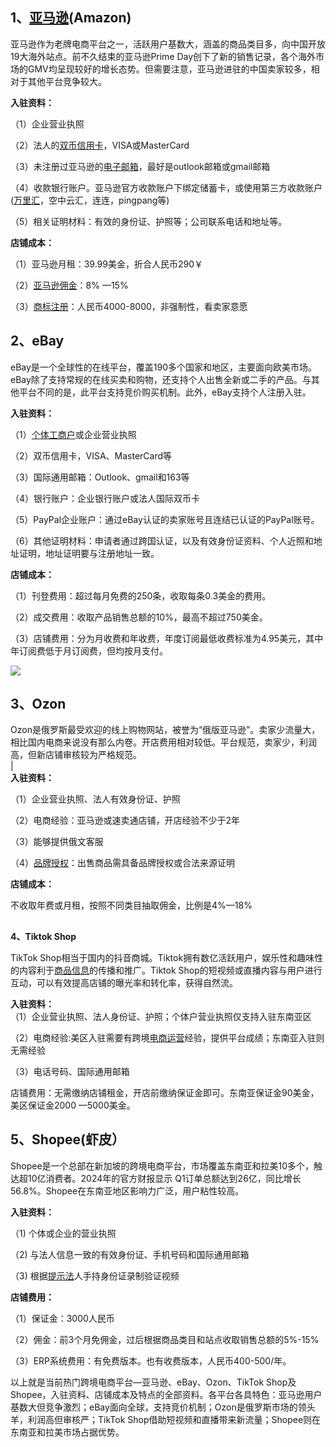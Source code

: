 
## **1、[亚马逊](https://www.amazon.com/)(Amazon)**

亚马逊作为老牌电商平台之一，活跃用户基数大，涵盖的商品类目多，向中国开放19大海外站点。前不久结束的亚马逊Prime Day创下了新的销售记录，各个海外市场的GMV均呈现较好的增长态势。但需要注意，亚马逊进驻的中国卖家较多，相对于其他平台竞争较大。

**入驻资料：**

（1）企业营业执照

（2）法人的[双币信用卡](https://zhida.zhihu.com/search?q=%E5%8F%8C%E5%B8%81%E4%BF%A1%E7%94%A8%E5%8D%A1&zhida_source=entity&is_preview=1)，VISA或MasterCard

（3）未注册过亚马逊的[电子邮箱](https://zhida.zhihu.com/search?q=%E7%94%B5%E5%AD%90%E9%82%AE%E7%AE%B1&zhida_source=entity&is_preview=1)，最好是outlook邮箱或gmail邮箱

（4）收款银行账户。亚马逊官方收款账户下绑定储蓄卡，或使用第三方收款账户([万里汇](https://zhida.zhihu.com/search?q=%E4%B8%87%E9%87%8C%E6%B1%87&zhida_source=entity&is_preview=1)，空中云汇，连连，pingpang等)

（5）相关证明材料：有效的身份证、护照等；公司联系电话和地址等。  
  
**店铺成本：**

（1）亚马逊月租：39.99美金，折合人民币290￥

（2）[亚马逊佣金](https://zhida.zhihu.com/search?q=%E4%BA%9A%E9%A9%AC%E9%80%8A%E4%BD%A3%E9%87%91&zhida_source=entity&is_preview=1)：8% —15%

（3）[商标注册](https://zhida.zhihu.com/search?q=%E5%95%86%E6%A0%87%E6%B3%A8%E5%86%8C&zhida_source=entity&is_preview=1)：人民币4000-8000，非强制性，看卖家意愿

## **2、eBay**

eBay是一个全球性的在线平台，覆盖190多个国家和地区，主要面向欧美市场。eBay除了支持常规的在线买卖和购物，还支持个人出售全新或二手的产品。与其他平台不同的是，此平台支持竞价购买机制。此外，eBay支持个人注册入驻。

**入驻资料：**

（1）[个体工商户](https://zhida.zhihu.com/search?q=%E4%B8%AA%E4%BD%93%E5%B7%A5%E5%95%86%E6%88%B7&zhida_source=entity&is_preview=1)或企业营业执照

（2）双币信用卡，VISA、MasterCard等

（3）国际通用邮箱：Outlook、gmail和163等

（4）银行账户：企业银行账户或法人国际双币卡

（5）PayPal企业账户：通过eBay认证的卖家账号且连结已认证的PayPal账号。

（6）其他证明材料：申请者通过跨国认证，以及有效身份证资料、个人近照和地址证明，地址证明要与注册地址一致。

**店铺成本：**

（1）刊登费用：超过每月免费的250条，收取每条0.3美金的费用。

（2）成交费用：收取产品销售总额的10%，最高不超过750美金。

（3）店铺费用：分为月收费和年收费，年度订阅最低收费标准为4.95美元，其中年订阅费低于月订阅费，但均按月支付。

  

![](https://pic1.zhimg.com/80/v2-b0c01e39ab5ef67f899363f910fcef62_720w.webp?source=1def8aca)

## **3、Ozon**

Ozon是俄罗斯最受欢迎的线上购物网站，被誉为“俄版亚马逊”。卖家少流量大，相比国内电商来说没有那么内卷。开店费用相对较低。平台规范，卖家少，利润高，但新店铺审核较为严格规范。  
|  
**入驻资料：**

（1）企业营业执照、法人有效身份证、护照

（2）电商经验：亚马逊或速卖通店铺，开店经验不少于2年

（3）能够提供俄文客服

（4）[品牌授权](https://zhida.zhihu.com/search?q=%E5%93%81%E7%89%8C%E6%8E%88%E6%9D%83&zhida_source=entity&is_preview=1)：出售商品需具备品牌授权或合法来源证明

**店铺成本：**

不收取年费或月租，按照不同类目抽取佣金，比例是4%—18%

##   
**4、Tiktok Shop**

TikTok Shop相当于国内的抖音商城。Tiktok拥有数亿活跃用户，娱乐性和趣味性的内容利于[商品信息](https://zhida.zhihu.com/search?q=%E5%95%86%E5%93%81%E4%BF%A1%E6%81%AF&zhida_source=entity&is_preview=1)的传播和推广。Tiktok Shop的短视频或直播内容与用户进行互动，‌可以有效提高店铺的曝光率和转化率，获得自然流。

**入驻资料：**  
（1）企业营业执照、法人身份证、护照；个体户营业执照仅支持入驻东南亚区

（2）电商经验:美区入驻需要有跨境[电商运营](https://zhida.zhihu.com/search?q=%E7%94%B5%E5%95%86%E8%BF%90%E8%90%A5&zhida_source=entity&is_preview=1)经验，提供平台成绩；东南亚入驻则无需经验

（3）电话号码、国际通用邮箱

店铺费用：无需缴纳店铺租金，开店前缴纳保证金即可。东南亚保证金90美金，美区保证金2000 —5000美金。  

## 5、Shopee(虾皮）  

Shopee是一个总部在新加坡的跨境电商平台，市场覆盖东南亚和拉美10多个，触达超10亿消费者。2024年的官方财报显示 Q1订单总额达到26亿，同比增长56.8%。Shopee在东南亚地区影响力广泛，用户粘性较高。

**入驻资料：**

（1) 个体或企业的营业执照

（2) 与法人信息一致的有效身份证、手机号码和国际通用邮箱

（3) 根据[提示法](https://zhida.zhihu.com/search?q=%E6%8F%90%E7%A4%BA%E6%B3%95&zhida_source=entity&is_preview=1)人手持身份证录制验证视频

**店铺费用：**

（1）保证金：3000人民币

（2）佣金：前3个月免佣金，过后根据商品类目和站点收取销售总额的5%-15%

（3）ERP系统费用：有免费版本。也有收费版本，人民币400-500/年。

以上就是当前热门跨境电商平台—亚马逊、eBay、Ozon、TikTok Shop及Shopee，入驻资料、店铺成本及特点的全部资料。各平台各具特色：亚马逊用户基数大但竞争激烈；eBay面向全球，支持竞价机制；Ozon是俄罗斯市场的领头羊，利润高但审核严；TikTok Shop借助短视频和直播带来新流量；Shopee则在东南亚和拉美市场占据优势。